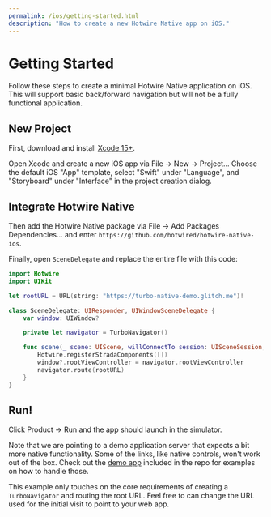 ```yaml
---
permalink: /ios/getting-started.html
description: "How to create a new Hotwire Native app on iOS."
---
```


# Getting Started

Follow these steps to create a minimal Hotwire Native application on iOS. This will support basic back/forward navigation but will not be a fully functional application.

## New Project

First, download and install [Xcode 15+](https://developer.apple.com/xcode/).

Open Xcode and create a new iOS app via File → New → Project… Choose the default iOS "App" template, select "Swift" under "Language", and "Storyboard" under "Interface" in the project creation dialog.

## Integrate Hotwire Native

Then add the Hotwire Native package via File → Add Packages Dependencies… and enter `https://github.com/hotwired/hotwire-native-ios`.

Finally, open `SceneDelegate` and replace the entire file with this code:

```swift
import Hotwire
import UIKit

let rootURL = URL(string: "https://turbo-native-demo.glitch.me")!

class SceneDelegate: UIResponder, UIWindowSceneDelegate {
    var window: UIWindow?

    private let navigator = TurboNavigator()

    func scene(_ scene: UIScene, willConnectTo session: UISceneSession, options connectionOptions: UIScene.ConnectionOptions) {
        Hotwire.registerStradaComponents([])
        window?.rootViewController = navigator.rootViewController
        navigator.route(rootURL)
    }
}
```

## Run!

Click Product → Run and the app should launch in the simulator.

Note that we are pointing to a demo application server that expects a bit more native functionality. Some of the links, like native controls, won't work out of the box. Check out the [demo app](#) included in the repo for examples on how to handle those.

This example only touches on the core requirements of creating a `TurboNavigator` and routing the root URL. Feel free to can change the URL used for the initial visit to point to your web app.
